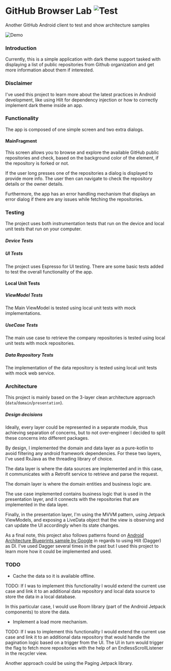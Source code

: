 # GitHub Browser Lab ![Test](https://github.com/GuillemRoca/GitHubBrowserLab/workflows/Android%20CI/badge.svg?branch=main&event=push)
Another GitHub Android client to test and show architecture samples

![Demo](assets/demo.gif)

### Introduction

Currently, this is a simple application with dark theme support tasked with displaying a list of public repositories from Github organization and get more information about them if interested.

### Disclaimer

I've used this project to learn more about the latest practices in Android development, like using Hilt for dependency injection or how to correctly implement dark theme inside an app.

### Functionality

The app is composed of one simple screen and two extra dialogs.

#### MainFragment

This screen allows you to browse and explore the available GitHub public repositories and check, based on the background color of the element, if the repository is forked or not.

If the user long presses one of the repositories a dialog is displayed to provide more info. The user then can navigate to check the repository details or the owner details.

Furthermore, the app has an error handling mechanism that displays an error dialog if there are any issues while fetching the repositories.

### Testing
The project uses both instrumentation tests that run on the device and local unit tests that run on your computer.

##### Device Tests

##### UI Tests

The project uses Espresso for UI testing. There are some basic tests added to test the overall functionality of the app.

#### Local Unit Tests

##### ViewModel Tests
The Main ViewModel is tested using local unit tests with mock implementations.

##### UseCase Tests
The main use case to retrieve the company repositories is tested using local unit tests with mock repositories.

##### Data Repository Tests
The implementation of the data repository is tested using local unit tests with mock web service.

### Architecture

This project is mainly based on the 3-layer clean architecture approach (`data`/`domain`/`presentation`).

##### Design decisions

Ideally, every layer could be represented in a separate module, thus achieving separation of concerns, but to not over-engineer I decided to split these concerns into different packages.

By design, I implemented the domain and data layer as a pure-kotlin to avoid filtering any android framework dependencies. For these two layers, I've used RxJava as the threading library of choice.

The data layer is where the data sources are implemented and in this case, it communicates with a Retrofit service to retrieve and parse the request.

The domain layer is where the domain entities and business logic are.

The use case implemented contains business logic that is used in the presentation layer, and it connects with the repositories that are implemented in the data layer. 

Finally, in the presentation layer, I'm using the MVVM pattern, using Jetpack ViewModels, and exposing a LiveData object that the view is observing and can update the UI accordingly when its state changes.

As a final note, this project also follows patterns found on [Android Architecture Blueprints sample by Google](https://github.com/googlesamples/android-architecture) in regards to using Hilt (Dagger) as DI. I've used Dagger several times in the past but I used this project to learn more how it could be implemented and used.

### TODO

* Cache the data so it is available offline.

TODO: If I was to implement this functionality I would extend the current use case and link it to an additional data repository and local data source to store the data in a local database.

In this particular case, I would use Room library (part of the Android Jetpack components) to store the data.

* Implement a load more mechanism.

TODO: If I was to implement this functionality I would extend the current use case and link it to an additional data repository that would handle the pagination logic based on a trigger from the UI. The UI in turn would trigger the flag to fetch more repositories with the help of an EndlessScrollListener in the recycler view.

Another approach could be using the Paging Jetpack library.
